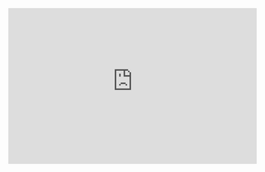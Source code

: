 <iframe src="https://stream.download-lagu-mp3.com/video.php?id=CNKqWdh2Cz4" width="100%" height="316" frameBorder="0" scrolling="no" allowfullscreen></iframe>
